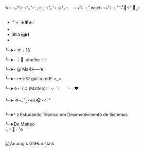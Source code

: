 ✮⋆˙⋆｡°✩ ⋆⁺｡˚⋆˙‧₊✩₊‧˙⋆˚｡⁺⋆ ✩°｡⋆
⠀-⋆⭒˚☾⋆.˚ witch ⋆⭒˚☾⋆.˚
˚˖𓍢ִ໋🌷͙֒✧˚.🎀༘⋆

-  °`⟡ ִ ࣪✮🕷✮⋆˙
-  
-  𝐒𝐭✰𝐫𝐠𝐢𝐫𝐥
-  
╰┈➤-  ☆﹕16




╰┈➤-  ┊ 🎸 .she/he .ᐟ.ᐟ




╰┈➤- @ Ma4x──★ 




╰┈➤-⋆✦⊹♡ girl in red!! >_<




╰┈➤✮⋆˙ I 𖹭 (Matteo):¨ ·.· ¨:
⠀               ⠀`· . ♥︎



ִ╰┈➤ ࣪𖤐⋆｡˚༘⋆𖦹✮🎧⋆✧˖°



╰┈➤ᶻ 𝗓  Estudando Técnico em Desenvolvimento de Sistemas 

 ╰┈➤Do Matteo     
 ‧₊ ᵎᵎ 🍒 ⋅ ˚✮

<img align="center" alt="" src="https://github.com/user-attachments/assets/4392135d-4ace-4591-ac1f-2254c3efa2f1">


![Anurag's GitHub stats](https://github-readme-stats.vercel.app/api?username=anuraghazra&show_icons=true&theme=radical)




